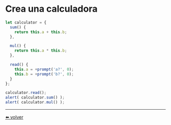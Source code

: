 # Crea una calculadora

````js
let calculator = {
  sum() {
    return this.a + this.b;
  },

  mul() {
    return this.a * this.b;
  },

  read() {
    this.a = +prompt('a?', 0);
    this.b = +prompt('b?', 0);
  }
};

calculator.read();
alert( calculator.sum() );
alert( calculator.mul() );
````

---
[⬅️ volver](https://github.com/VictorHugoAguilar/javascript-interview-questions-explained/blob/main/theory/object-basics/object-methods/readme.md#crea-una-calculadora)
